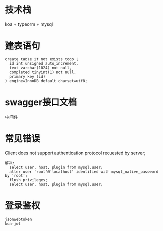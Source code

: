 # 技术栈
koa + typeorm + mysql

# 建表语句
```
create table if not exists todo (
  id int unsigned auto_increment,
  text varchar(1024) not null,
  completed tinyint(1) not null,
  primary key (id)
) engine=InnoDB default charset=utf8;
```

# swagger接口文档
中间件

# 常见错误
Client does not support authentication protocol requested by server;
```
解决: 
  select user, host, plugin from mysql.user;
  alter user 'root'@'localhost' identified with mysql_native_password by 'root';
  flush privileges;
  select user, host, plugin from mysql.user;
```

# 登录鉴权
```
jsonwebtoken
koa-jwt
```
